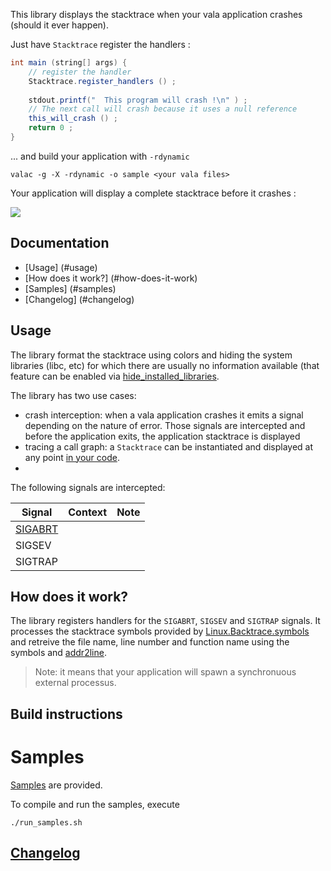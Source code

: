 
This library displays the stacktrace when your vala application crashes (should it ever happen).

Just have `Stacktrace` register the handlers  : 

```java
int main (string[] args) {
    // register the handler
    Stacktrace.register_handlers () ;
	  
    stdout.printf("  This program will crash !\n" ) ;
    // The next call will crash because it uses a null reference
    this_will_crash () ;
    return 0 ;
}
```

... and build your application with `-rdynamic` 
```
valac -g -X -rdynamic -o sample <your vala files>
```

Your application will display a complete stacktrace before it crashes :

![](https://raw.githubusercontent.com/PerfectCarl/vala-stacktrace/master/doc/stack_sigsegv.png)

## Documentation 

 * [Usage] (#usage)
 * [How does it work?] (#how-does-it-work)
 * [Samples] (#samples) 
 * [Changelog] (#changelog)

## Usage

The library format the stacktrace using colors []() and []() hiding the system libraries (libc, etc) for which there are usually no information available (that feature can be enabled via [hide_installed_libraries](/doc/api.md#hide_installed_libraries).

The library has two use cases: 
   * crash interception: when a vala application crashes it emits a signal depending on the nature of error. Those signals are intercepted and before the application exits, the application stacktrace is displayed
   * tracing a call graph: a `Stacktrace` can be instantiated and displayed at any point [in your code](/doc/instanciation.md).
   * 

The following signals are intercepted: 

| Signal       | Context | Note |
|--------------|---------|------|
| [SIGABRT][1] |         |      |
| SIGSEV       |         |      |
| SIGTRAP      |         |      |

[1]: /doc/sigabrt.md


## How does it work?

The library registers handlers for the `SIGABRT`, `SIGSEV` and `SIGTRAP` signals. It processes the stacktrace symbols provided by [Linux.Backtrace.symbols](http://valadoc.org/#!api=linux/Linux.Backtrace.symbols) and retreive the file name, line number and function name using the symbols and [addr2line](http://linux.die.net/man/1/addr2line).

> Note: it means that your application will spawn a synchronuous external processus. 

## Build instructions

# Samples
[Samples](/samples) are provided. 

To compile and run the samples, execute 

```
./run_samples.sh
```

## [Changelog](CHANGELOG.md)

